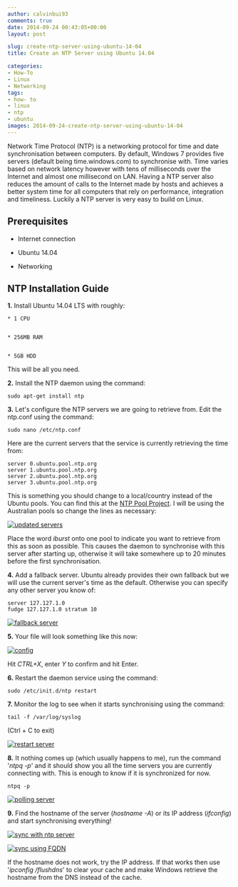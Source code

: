 ```yaml
---
author: calvinbui93
comments: true
date: 2014-09-24 00:43:05+00:00
layout: post

slug: create-ntp-server-using-ubuntu-14-04
title: Create an NTP Server using Ubuntu 14.04

categories:
- How-To
- Linux
- Networking
tags:
- how- to
- linux
- ntp
- ubuntu
images: 2014-09-24-create-ntp-server-using-ubuntu-14-04
---
```


Network Time Protocol (NTP) is a networking protocol for time and date synchronisation between computers. By default, Windows 7 provides five servers (default being time.windows.com) to synchronise with. Time varies based on network latency however with tens of milliseconds over the Internet and almost one millisecond on LAN. Having a NTP server also reduces the amount of calls to the Internet made by hosts and achieves a better system time for all computers that rely on performance, integration and timeliness. Luckily a NTP server is very easy to build on Linux.

<!-- more -->


## Prerequisites





	
  * Internet connection

	
  * Ubuntu 14.04

	
  * Networking




## NTP Installation Guide


**1.** Install Ubuntu 14.04 LTS with roughly:




	
    * 1 CPU

	
    * 256MB RAM

	
    * 5GB HDD



This will be all you need.

**2.** Install the NTP daemon using the command:

    
    sudo apt-get install ntp


**3.** Let's configure the NTP servers we are going to retrieve from. Edit the ntp.conf using the command:

    
    sudo nano /etc/ntp.conf


Here are the current servers that the service is currently retrieving the time from:

    
    server 0.ubuntu.pool.ntp.org
    server 1.ubuntu.pool.ntp.org
    server 2.ubuntu.pool.ntp.org
    server 3.ubuntu.pool.ntp.org


This is something you should change to a local/country instead of the Ubuntu pools. You can find this at the [NTP Pool Project](http://www.pool.ntp.org). I will be using the Australian pools so change the lines as necessary:

[![updated servers](/images/{{page.images}}/24.png)](/images/{{page.images}}/24.png)

Place the word _iburst_ onto one pool to indicate you want to retrieve from this as soon as possible. This causes the daemon to synchronise with this server after starting up, otherwise it will take somewhere up to 20 minutes before the first synchronisation.

**4.** Add a fallback server. Ubuntu already provides their own fallback but we will use the current server's time as the default. Otherwise you can specify any other server you know of:

    
    server 127.127.1.0
    fudge 127.127.1.0 stratum 10


[![fallback server](/images/{{page.images}}/35.png)](/images/{{page.images}}/35.png)

**5.** Your file will look something like this now:

[![config](/images/{{page.images}}/43.png)](/images/{{page.images}}/43.png)

Hit _CTRL+X_, enter _Y_ to confirm and hit Enter.

**6.** Restart the daemon service using the command:

    
    sudo /etc/init.d/ntp restart


**7.** Monitor the log to see when it starts synchronising using the command:

    
    tail -f /var/log/syslog


(Ctrl + C to exit)

[![restart server](/images/{{page.images}}/53.png)](/images/{{page.images}}/53.png)

**8.** It nothing comes up (which usually happens to me), run the command '_ntpq -p_' and it should show you all the time servers you are currently connecting with. This is enough to know if it is synchronized for now.

    
    ntpq -p


[![polling server](/images/{{page.images}}/63.png)](/images/{{page.images}}/63.png)

**9.** Find the hostname of the server (_hostname -A_) or its IP address (_ifconfig_) and start synchronising everything!

[![sync with ntp server](/images/{{page.images}}/71.png)](/images/{{page.images}}/71.png)

[![sync using FQDN](/images/{{page.images}}/91.png)](/images/{{page.images}}/91.png)

If the hostname does not work, try the IP address. If that works then use '_ipconfig /flushdns_' to clear your cache and make Windows retrieve the hostname from the DNS instead of the cache.
